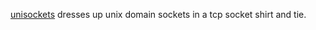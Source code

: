 [unisockets](https://github.com/softprops/unisockets) dresses up unix domain sockets in a tcp socket shirt and tie.
